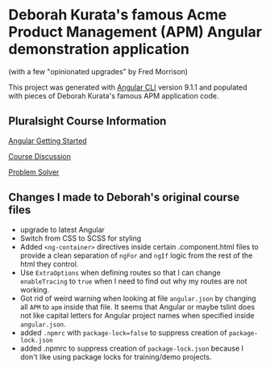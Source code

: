 # Deborah Kurata's famous Acme Product Management (APM) Angular demonstration application

(with a few "opinionated upgrades" by Fred Morrison)

This project was generated with [Angular CLI](https://github.com/angular/angular-cli) version 9.1.1 and populated with pieces of Deborah Kurata's famous APM application code.

## Pluralsight Course Information

[Angular Getting Started](https://app.pluralsight.com/player?course=angular-2-getting-started-update&author=deborah-kurata&name=angular-2-getting-started-update-m3&clip=7&mode=live)

[Course Discussion](https://app.pluralsight.com/library/courses/angular-2-getting-started-update/discussion)

[Problem Solver](https://blogs.msmvps.com/deborahk/angular-2-getting-started-problem-solver/)

## Changes I made to Deborah's original course files

- upgrade to latest Angular
- Switch from CSS to SCSS for styling
- Added `<ng-container>` directives inside certain .component.html files to provide a clean separation of `ngFor` and `ngIf` logic from the rest of the html they control.
- Use `ExtraOptions` when defining routes so that I can change `enableTracing` to `true` when I need to find out why my routes are not working.
- Got rid of weird warning when looking at file `angular.json` by changing all `APM` to `apm` inside that file. It seems that Angular or maybe tslint does not like capital letters for Angular project names when specified inside `angular.json`.
- added `.npmrc` with `package-lock=false` to suppress creation of `package-lock.json`
- added .npmrc to suppress creation of `package-lock.json` because I don't like using package locks for training/demo projects.

